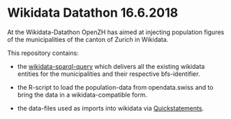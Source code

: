 # Wikidata Datathon 16.6.2018

At the Wikidata-Datathon OpenZH has aimed at injecting population figures of the municipalities of the canton of Zurich in Wikidata.

This repository contains:

- the [wikidata-sparql-query](https://query.wikidata.org/#SELECT%20%3FitemDescription%20%3Fitem%20%3FGemeindenummer_in_der_Schweiz%20%3FitemLabel%20WHERE%20%7B%0A%3Fitem%20wdt%3AP771%20%3Fcoord.%0ASERVICE%20wikibase%3Alabel%20%7B%20bd%3AserviceParam%20wikibase%3Alanguage%20%22%5BAUTO_LANGUAGE%5D%2Cen%22.%20%7D%0A%3Fitem%20wdt%3AP31%20wd%3AQ70208.%0AOPTIONAL%20%7B%20%3Fitem%20wdt%3AP771%20%3FGemeindenummer_in_der_Schweiz.%20%7D%0A%3Fitem%20wdt%3AP131%20wd%3AQ11943.%20%7D%20limit%20300) which delivers all the existing wikidata entities for the municipalities and their respective bfs-identifier.

- the R-script to load the population-data from opendata.swiss and to bring the data in a wikidata-compatible form.

- the data-files used as imports into wikidata via [Quickstatements](https://tools.wmflabs.org/quickstatements/).


